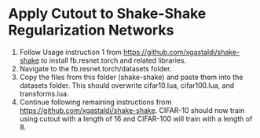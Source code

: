 # Apply Cutout to Shake-Shake Regularization Networks

1. Follow Usage instruction 1 from https://github.com/xgastaldi/shake-shake to install fb.resnet.torch and related libraries.
2. Navigate to the fb.resnet.torch/datasets folder.
3. Copy the files from this folder (shake-shake) and paste them into the datasets folder. This should overwrite cifar10.lua, cifar100.lua, and transforms.lua.
4. Continue following remaining instructions from https://github.com/xgastaldi/shake-shake. CIFAR-10 should now train using cutout with a length of 16 and CIFAR-100 will train with a length of 8.
